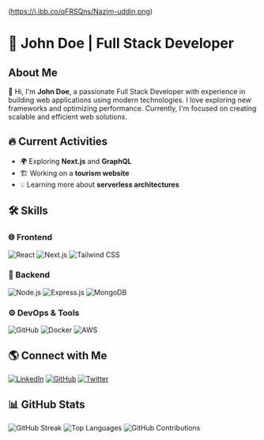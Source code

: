 (https://i.ibb.co/qFRSQns/Nazim-uddin.png)

# 🚀 John Doe | Full Stack Developer

## About Me
👋 Hi, I'm **John Doe**, a passionate Full Stack Developer with experience in building web applications using modern technologies. I love exploring new frameworks and optimizing performance. Currently, I'm focused on creating scalable and efficient web solutions.

## 🔥 Current Activities
- 🌍 Exploring **Next.js** and **GraphQL**
- 🏗️ Working on a **tourism website**
- 💡 Learning more about **serverless architectures**

## 🛠️ Skills

### 🌐 Frontend
![React](https://img.shields.io/badge/-React-61DAFB?style=for-the-badge&logo=react&logoColor=white)
![Next.js](https://img.shields.io/badge/-Next.js-000000?style=for-the-badge&logo=next.js&logoColor=white)
![Tailwind CSS](https://img.shields.io/badge/-TailwindCSS-38B2AC?style=for-the-badge&logo=tailwind-css&logoColor=white)

### 🔧 Backend
![Node.js](https://img.shields.io/badge/-Node.js-339933?style=for-the-badge&logo=node.js&logoColor=white)
![Express.js](https://img.shields.io/badge/-Express.js-000000?style=for-the-badge&logo=express&logoColor=white)
![MongoDB](https://img.shields.io/badge/-MongoDB-47A248?style=for-the-badge&logo=mongodb&logoColor=white)

### ⚙️ DevOps & Tools
![GitHub](https://img.shields.io/badge/-GitHub-181717?style=for-the-badge&logo=github&logoColor=white)
![Docker](https://img.shields.io/badge/-Docker-2496ED?style=for-the-badge&logo=docker&logoColor=white)
![AWS](https://img.shields.io/badge/-AWS-FF9900?style=for-the-badge&logo=amazon-aws&logoColor=white)

## 🌎 Connect with Me
[![LinkedIn](https://img.shields.io/badge/-LinkedIn-0077B5?style=for-the-badge&logo=linkedin&logoColor=white)](https://www.linkedin.com/in/johndoe/)
[![GitHub](https://img.shields.io/badge/-GitHub-181717?style=for-the-badge&logo=github&logoColor=white)](https://github.com/johndoe)
[![Twitter](https://img.shields.io/badge/-Twitter-1DA1F2?style=for-the-badge&logo=twitter&logoColor=white)](https://twitter.com/johndoe)

## 📊 GitHub Stats
![GitHub Streak](https://github-readme-streak-stats.herokuapp.com/?user=johndoe&theme=dark&hide_border=false)
![Top Languages](https://github-readme-stats.vercel.app/api/top-langs/?username=johndoe&layout=compact&theme=dark&hide_border=false)
![GitHub Contributions](https://github-readme-stats.vercel.app/api?username=johndoe&show_icons=true&theme=dark&hide_border=false)
